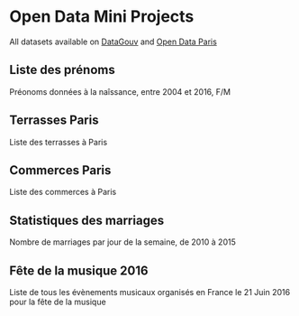# Open Data Mini Projects
All datasets available on [DataGouv](data.gouv.fr) and [Open Data Paris](https://opendata.paris.fr/page/home/)

## Liste des prénoms
Préonoms données à la naîssance, entre 2004 et 2016, F/M

## Terrasses Paris
Liste des terrasses à Paris

## Commerces Paris
Liste des commerces à Paris

## Statistiques des marriages
Nombre de marriages par jour de la semaine, de 2010 à 2015

## Fête de la musique 2016
Liste de tous les évènements musicaux organisés en France le 21 Juin 2016 pour la fête de la musique
